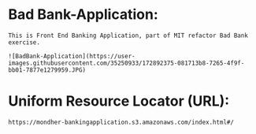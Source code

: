 # Bad Bank-Application:
    This is Front End Banking Application, part of MIT refactor Bad Bank exercise. 
    
    ![BadBank-Application](https://user-images.githubusercontent.com/35250933/172892375-081713b8-7265-4f9f-bb01-7877e1279959.JPG)

    
# Uniform Resource Locator (URL): 
    https://mondher-bankingapplication.s3.amazonaws.com/index.html#/

